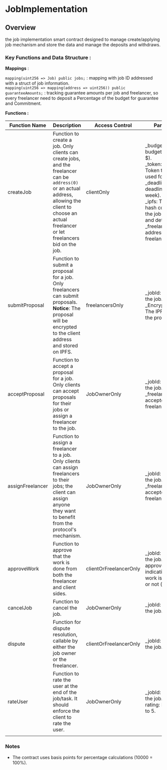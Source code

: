# **JobImplementation**

## **Overview**

the job implementation smart contract designed to manage create/applying job mechanism and store the data and manage the deposits and withdraws.

### Key Functions and Data Structure :

**Mappings** :

`mapping(uint256 => Job) public jobs;` : mapping with job ID addressed with a struct of job information.  
`mapping(uint256 => mapping(address => uint256)) public guaranteeAmounts;` : tracking guarantee amounts per job and freelancer, so every freelancer need to deposit a Percentage of the budget for guarantee and Commitment.

**Functions :**

| **Function Name** | **Description**                                                                                                                                                                                            | **Access Control**     | **Parameters**                                                                                                                                                                                                                                                       |
| ----------------- | ---------------------------------------------------------------------------------------------------------------------------------------------------------------------------------------------------------- | ---------------------- | -------------------------------------------------------------------------------------------------------------------------------------------------------------------------------------------------------------------------------------------------------------------- |
| createJob         | Function to create a job. Only clients can create jobs, and the freelancer can be `address(0)` or an actual address, allowing the client to choose an actual freelancer or let freelancers bid on the job. | clientOnly             | \_budget: Job budget (e.g., 1000 $).<br>\_token: ERC20 Token that will be used for payment.<br>\_deadline: Job deadline (e.g., 1 week).<br>\_ipfs: The IPFS hash containing the job description and details.<br>\_freelancer: The address of the freelancer, if any. |
| submitProposal    | Function to submit a proposal for a job. Only freelancers can submit proposals. **Notice**: The proposal will be encrypted to the client address and stored on IPFS.                                       | freelancersOnly        | \_jobId: The ID of the job.<br>\_EncryptedIpfsCID: The IPFS hash of the proposal.                                                                                                                                                                                    |
| acceptProposal    | Function to accept a proposal for a job. Only clients can accept proposals for their jobs or assign a freelancer to the job.                                                                               | JobOwnerOnly           | \_jobId: The ID of the job.<br>\_freelancer: The accepted freelancer.                                                                                                                                                                                                |
| assignFreelancer  | Function to assign a freelancer to a job. Only clients can assign freelancers to their jobs; the client can assign anyone they want to benefit from the protocol's mechanism.                              | JobOwnerOnly           | \_jobId: The ID of the job.<br>\_freelancer: The accepted freelancer.                                                                                                                                                                                                |
| approveWork       | Function to approve that the work is done from both the freelancer and client sides.                                                                                                                       | clientOrFreelancerOnly | \_jobId: The ID of the job.<br>approve: Boolean indicating if the work is done (true) or not (false).                                                                                                                                                                |
| cancelJob         | Function to cancel the job.                                                                                                                                                                                | JobOwnerOnly           | \_jobId: The ID of the job.                                                                                                                                                                                                                                          |
| dispute           | Function for dispute resolution, callable by either the job owner or the freelancer.                                                                                                                       | clientOrFreelancerOnly | \_jobId: The ID of the job.                                                                                                                                                                                                                                          |
| rateUser          | Function to rate the user at the end of the job/task. It should enforce the client to rate the user.                                                                                                       | JobOwnerOnly           | \_jobId: The ID of the job.<br>rating: Rate from 0 to 5.                                                                                                                                                                                                             |
|                   |                                                                                                                                                                                                            |                        |                                                                                                                                                                                                                                                                      |

### **Notes**

- The contract uses basis points for percentage calculations (10000 = 100%).
